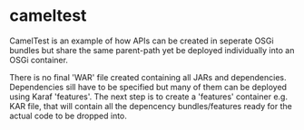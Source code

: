 # cameltest

CamelTest is an example of how APIs can be created in seperate OSGi bundles but share the same parent-path yet be deployed individually into an OSGi container.

There is no final 'WAR' file created containing all JARs and dependencies. Dependencies sill have to be specified but many of them can be deployed using Karaf 'features'. The next step is to create a 'features' container e.g. KAR file, that will contain all the depencency bundles/features ready for the actual code to be dropped into.
